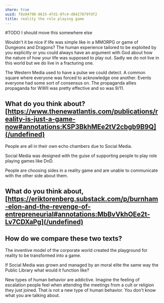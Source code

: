 ```yaml
---
share: true
uuid: f8a94798-8615-4fd1-8fc4-d8427879fdf2
title: reality the role playing game
---
```


#TODO I should move this somewhere else

Wouldn't it be nice if life was simple like in a MMORPG or game of Dungeons and Dragons? The human experience tailored to be exploited by you explicitly or you could always have an argument with God about how the nature of how your life was supposed to play out. Sadly we do not live in this world but we do live in a fracturing one.

The Western Media used to have a pulse we could detect. A common square where everyone was forced to acknowledge one another. Events everyone had some sort of consensus on. The propaganda allies propaganda for WWII was pretty effective and so was 9/11.

## What do you think about? [https://www.thenewatlantis.com/publications/reality-is-just-a-game-now#annotations:KSP3BkhMEe2tV2cbgb9B9Q](/undefined)

People are all in their own echo chambers due to Social Media.

Social Media was designed with the guise of supporting people to play role playing games like DnD.

People are choosing sides in a reality game and are unable to communicate with the other side about them.



## What do you think about, [https://eriktorenberg.substack.com/p/burnham-elon-and-the-revenge-of-entrepreneurial#annotations:MbBvVkhOEe2t-Lv7CDXaPg](/undefined)

## How do we compare these two texts?

The inventive model of the corporate world created the playground for reality to be transformed into a game.

If Social Media was grown and managed by an moral elite the same way the Public Library what would it function like?

New types of human behavior are addictive. Imagine the feeling of escalation people feel when attending the meetings from a cult or religion they just joined. That is not a new type of human behavior. You don't know what you are talking about.